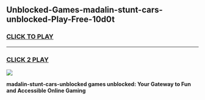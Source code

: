 
## Unblocked-Games-madalin-stunt-cars-unblocked-Play-Free-10d0t
<h3>
<a href="https://premium76.site?title=madalin-stunt-cars-unblocked&ref=20M">CLICK TO PLAY</a></h3>
<hr>

<h3>
<a href="https://premium76.site?title=madalin-stunt-cars-unblocked&ref=20M">CLICK 2 PLAY</a>
  
</h3>

<a href="https://premium76.site?title=madalin-stunt-cars-unblocked&ref=19M"><img src="https://clearcache.store/games.png"></a>


**madalin-stunt-cars-unblocked games unblocked: Your Gateway to Fun and Accessible Online Gaming**
